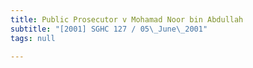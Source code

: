 ```yaml
---
title: Public Prosecutor v Mohamad Noor bin Abdullah
subtitle: "[2001] SGHC 127 / 05\_June\_2001"
tags: null

---
```


